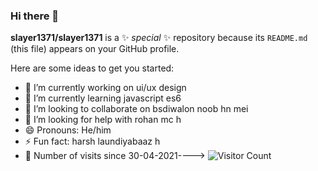 ### Hi there 👋


**slayer1371/slayer1371** is a ✨ _special_ ✨ repository because its `README.md` (this file) appears on your GitHub profile.

Here are some ideas to get you started:

- 🔭 I’m currently working on ui/ux design
- 🌱 I’m currently learning javascript es6
- 👯 I’m looking to collaborate on bsdiwalon  noob hn mei
- 🤔 I’m looking for help with rohan mc h
- 😄 Pronouns: He/him
- ⚡ Fun fact: harsh laundiyabaaz h
- 👀 Number of visits since 30-04-2021----> 
![Visitor Count](https://profile-counter.glitch.me/%7Bslayer1371%7D/count.svg)
